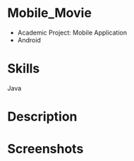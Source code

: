 # Mobile_Movie
- Academic Project: Mobile Application
- Android 

Skills
=
Java 

Description
=
Screenshots
=

